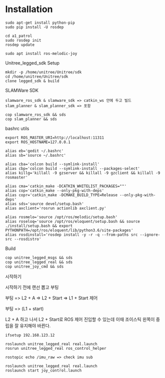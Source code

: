 # Installation

```
sudo apt-get install python-pip
sudo pip install -U rosdep

cd a1_patrol
sudo rosdep init
rosdep update

sudo apt install ros-melodic-joy

```

Unitree_legged_sdk Setup

```
mkdir -p /home/unitree/Unitree/sdk
cd /home/unitree/Unitree/sdk
clone legged_sdk & build
```

SLAMWare SDK

```
slamware_ros_sdk & slamware_sdk => catkin_ws 안에 두고 빌드
slam_planner & slam_planner_sdk => 포함

cop slamware_ros_sdk && sds
cop slam_planner && sds
```

bashrc utils

```
export ROS_MASTER_URI=http://localhost:11311
export ROS_HOSTNAME=127.0.0.1

alias eb='gedit ~/.bashrc'
alias sb='source ~/.bashrc'

alias cba='colcon build --symlink-install'
alias cbp='colcon build --symlink-install --packages-select'
alias killg='killall -9 gzserver && killall -9 gzclient && killall -9 rosmaster'

alias cma='catkin_make -DCATKIN_WHITELIST_PACKAGES=""'
alias cop='catkin_make --only-pkg-with-deps'
alias copr='catkin_make -DCMAKE_BUILD_TYPE=Release --only-pkg-with-deps'
alias sds='source devel/setup.bash'
alias axclient='rosrun actionlib axclient.py'

alias rosmelo='source /opt/ros/melodic/setup.bash'
alias roseloq='source /opt/ros/eloquent/setup.bash && source ./install/setup.bash && export PYTHONPATH=/opt/ros/eloquent/lib/python3.6/site-packages'
alias rosdinstall='rosdep install -y -r -q --from-paths src --ignore-src --rosdistro'
```


Build

```
cop unitree_legged_msgs && sds
cop unitree_legged_real && sds
cop unitree_joy_cmd && sds
```

시작하기

시작하기 전에 랜선 뽑고 부팅

부팅 => L2 + A => L2 + Start => L1 + Start 제어


부팅 => (L1 + start)

L2 + A 하고 나서 L2 + Start로 ROS 제어 진입할 수 있는데 이때 조이스틱 왼쪽이 중립을 잘 유지해야 바뀐다.

```
ifsetup 192.168.123.12

roslaunch unitree_legged_real real.launch
rosrun unitree_legged_real ros_control_helper

rostopic echo /imu_raw => check imu sub
```

```
roslaunch unitree_legged_real real.launch
roslaunch start joy_control.launch
```